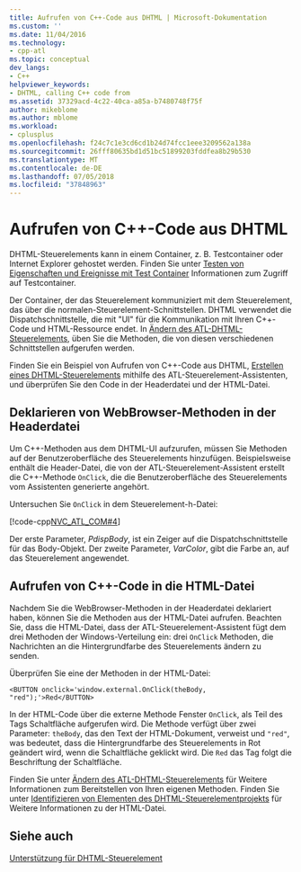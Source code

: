 ```yaml
---
title: Aufrufen von C++-Code aus DHTML | Microsoft-Dokumentation
ms.custom: ''
ms.date: 11/04/2016
ms.technology:
- cpp-atl
ms.topic: conceptual
dev_langs:
- C++
helpviewer_keywords:
- DHTML, calling C++ code from
ms.assetid: 37329acd-4c22-40ca-a85a-b7480748f75f
author: mikeblome
ms.author: mblome
ms.workload:
- cplusplus
ms.openlocfilehash: f24c7c1e3cd6cd1b24d74fcc1eee3209562a138a
ms.sourcegitcommit: 26fff80635bd1d51bc51899203fddfea8b29b530
ms.translationtype: MT
ms.contentlocale: de-DE
ms.lasthandoff: 07/05/2018
ms.locfileid: "37848963"
---
```

# <a name="calling-c-code-from-dhtml"></a>Aufrufen von C++-Code aus DHTML
DHTML-Steuerelements kann in einem Container, z. B. Testcontainer oder Internet Explorer gehostet werden. Finden Sie unter [Testen von Eigenschaften und Ereignisse mit Test Container](../mfc/testing-properties-and-events-with-test-container.md) Informationen zum Zugriff auf Testcontainer.  
  
 Der Container, der das Steuerelement kommuniziert mit dem Steuerelement, das über die normalen-Steuerelement-Schnittstellen. DHTML verwendet die Dispatchschnittstelle, die mit "UI" für die Kommunikation mit Ihren C++-Code und HTML-Ressource endet. In [Ändern des ATL-DHTML-Steuerelements](../atl/modifying-the-atl-dhtml-control.md), üben Sie die Methoden, die von diesen verschiedenen Schnittstellen aufgerufen werden.  
  
 Finden Sie ein Beispiel von Aufrufen von C++-Code aus DHTML, [Erstellen eines DHTML-Steuerelements](../atl/creating-an-atl-dhtml-control.md) mithilfe des ATL-Steuerelement-Assistenten, und überprüfen Sie den Code in der Headerdatei und der HTML-Datei.  
  
## <a name="declaring-webbrowser-methods-in-the-header-file"></a>Deklarieren von WebBrowser-Methoden in der Headerdatei  
 Um C++-Methoden aus dem DHTML-UI aufzurufen, müssen Sie Methoden auf der Benutzeroberfläche des Steuerelements hinzufügen. Beispielsweise enthält die Header-Datei, die von der ATL-Steuerelement-Assistent erstellt die C++-Methode `OnClick`, die die Benutzeroberfläche des Steuerelements vom Assistenten generierte angehört.  
  
 Untersuchen Sie `OnClick` in dem Steuerelement-h-Datei:  
  
 [!code-cpp[NVC_ATL_COM#4](../atl/codesnippet/cpp/calling-cpp-code-from-dhtml_1.h)]  
  
 Der erste Parameter, *PdispBody*, ist ein Zeiger auf die Dispatchschnittstelle für das Body-Objekt. Der zweite Parameter, *VarColor*, gibt die Farbe an, auf das Steuerelement angewendet.  
  
## <a name="calling-c-code-in-the-html-file"></a>Aufrufen von C++-Code in die HTML-Datei  
 Nachdem Sie die WebBrowser-Methoden in der Headerdatei deklariert haben, können Sie die Methoden aus der HTML-Datei aufrufen. Beachten Sie, dass die HTML-Datei, dass der ATL-Steuerelement-Assistent fügt dem drei Methoden der Windows-Verteilung ein: drei `OnClick` Methoden, die Nachrichten an die Hintergrundfarbe des Steuerelements ändern zu senden.  
  
 Überprüfen Sie eine der Methoden in der HTML-Datei:  
  
 `<BUTTON onclick='window.external.OnClick(theBody, "red");'>Red</BUTTON>`  
  
 In der HTML-Code über die externe Methode Fenster `OnClick`, als Teil des Tags Schaltfläche aufgerufen wird. Die Methode verfügt über zwei Parameter: `theBody`, das den Text der HTML-Dokument, verweist und `"red"`, was bedeutet, dass die Hintergrundfarbe des Steuerelements in Rot geändert wird, wenn die Schaltfläche geklickt wird. Die `Red` das Tag folgt die Beschriftung der Schaltfläche.  
  
 Finden Sie unter [Ändern des ATL-DHTML-Steuerelements](../atl/modifying-the-atl-dhtml-control.md) für Weitere Informationen zum Bereitstellen von Ihren eigenen Methoden. Finden Sie unter [Identifizieren von Elementen des DHTML-Steuerelementprojekts](../atl/identifying-the-elements-of-the-dhtml-control-project.md) für Weitere Informationen zu der HTML-Datei.  
  
## <a name="see-also"></a>Siehe auch  
 [Unterstützung für DHTML-Steuerelement](../atl/atl-support-for-dhtml-controls.md)

